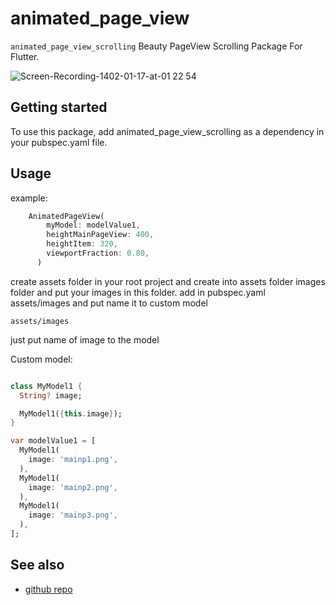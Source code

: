 # animated_page_view

`animated_page_view_scrolling` Beauty PageView Scrolling Package For Flutter.


![Screen-Recording-1402-01-17-at-01 22 54](https://user-images.githubusercontent.com/25421480/230220827-dfc83d26-1772-4d59-87ae-29618a2a1173.gif)



## Getting started

To use this package, add animated_page_view_scrolling as a dependency in your pubspec.yaml file.

## Usage

example:

```dart
    AnimatedPageView(
        myModel: modelValue1,
        heightMainPageView: 400,
        heightItem: 320,
        viewportFraction: 0.80,
      )
```
create assets folder in your root project and create into assets folder images folder and put your images in this folder.
add in pubspec.yaml assets/images and put name it to custom model

`assets/images`

just put name of image to the model

Custom model:

```dart

class MyModel1 {
  String? image;

  MyModel1({this.image});
}

var modelValue1 = [
  MyModel1(
    image: 'mainp1.png',
  ),
  MyModel1(
    image: 'mainp2.png',
  ),
  MyModel1(
    image: 'mainp3.png',
  ),
];

```

## See also

 - [github repo](https://github.com/iManYarahmadi/animated_page_view_scrolling.git) 
